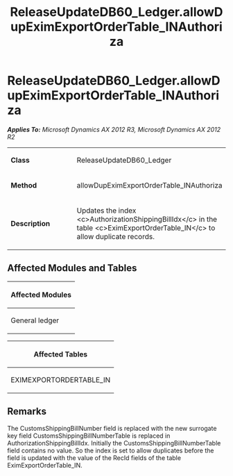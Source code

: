 ﻿---
title: ReleaseUpdateDB60_Ledger.allowDupEximExportOrderTable_INAuthoriza
TOCTitle: ReleaseUpdateDB60_Ledger.allowDupEximExportOrderTable_INAuthoriza
ms:assetid: 8b67b9ea-1ec0-0858-91f1-b6a6c4cc74dd
ms:mtpsurl: https://msdn.microsoft.com/en-us/library/JJ736433(v=AX.60)
ms:contentKeyID: 49709622
ms.date: 05/18/2015
mtps_version: v=AX.60
---

# ReleaseUpdateDB60\_Ledger.allowDupEximExportOrderTable\_INAuthoriza 


_**Applies To:** Microsoft Dynamics AX 2012 R3, Microsoft Dynamics AX 2012 R2_

<table>
<colgroup>
<col style="width: 50%" />
<col style="width: 50%" />
</colgroup>
<tbody>
<tr class="odd">
<td><p><strong>Class</strong></p></td>
<td><p>ReleaseUpdateDB60_Ledger</p></td>
</tr>
<tr class="even">
<td><p><strong>Method</strong></p></td>
<td><p>allowDupEximExportOrderTable_INAuthoriza</p></td>
</tr>
<tr class="odd">
<td><p><strong>Description</strong></p></td>
<td><p>Updates the index &lt;c&gt;AuthorizationShippingBillIdx&lt;/c&gt; in the table &lt;c&gt;EximExportOrderTable_IN&lt;/c&gt; to allow duplicate records.</p></td>
</tr>
</tbody>
</table>


## Affected Modules and Tables

<table>
<colgroup>
<col style="width: 100%" />
</colgroup>
<thead>
<tr class="header">
<th><p>Affected Modules</p></th>
</tr>
</thead>
<tbody>
<tr class="odd">
<td><p>General ledger</p></td>
</tr>
</tbody>
</table>


<table>
<colgroup>
<col style="width: 100%" />
</colgroup>
<thead>
<tr class="header">
<th><p>Affected Tables</p></th>
</tr>
</thead>
<tbody>
<tr class="odd">
<td><p>EXIMEXPORTORDERTABLE_IN</p></td>
</tr>
</tbody>
</table>


## Remarks

The CustomsShippingBillNumber field is replaced with the new surrogate key field CustomsShippingBillNumberTable is replaced in AuthorizationShippingBillIdx. Initially the CustomsShippingBillNumberTable field contains no value. So the index is set to allow duplicates before the field is updated with the value of the RecId fields of the table EximExportOrderTable\_IN.

  


